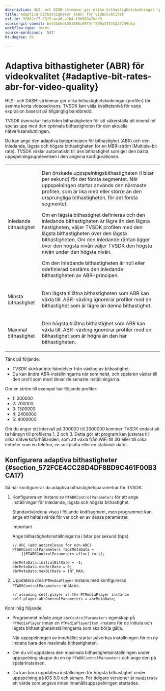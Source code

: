 ```yaml
---
description: HLS- och DASH-strömmar ger olika bithastighetskodningar (profiler) för samma korta videosekvens. TVSDK kan välja kvalitetsnivå för varje explosion baserat på tillgänglig bandbredd.
title: Adaptiva bithastigheter (ABR) för videokvalitet
exl-id: 97862cf7-7315-4ca6-a2b4-f9b98047edd9
source-git-commit: be43bbbd1051886c8979ff590a3197b2a7249b6a
workflow-type: tm+mt
source-wordcount: '542'
ht-degree: 0%

---
```


# Adaptiva bithastigheter (ABR) för videokvalitet {#adaptive-bit-rates-abr-for-video-quality}

HLS- och DASH-strömmar ger olika bithastighetskodningar (profiler) för samma korta videosekvens. TVSDK kan välja kvalitetsnivå för varje explosion baserat på tillgänglig bandbredd.

TVSDK övervakar hela tiden bithastigheten för att säkerställa att innehållet spelas upp med den optimala bithastigheten för den aktuella nätverksanslutningen.

Du kan ange den adaptiva byteprincipen för bithastighet (ABR) och den inledande, lägsta och högsta bithastigheten för en MBR-ström (Multiple-bit rate). TVSDK växlar automatiskt till den bithastighet som ger den bästa uppspelningsupplevelsen i den angivna konfigurationen.

<table id="table_AF838E082235406AA359BF1C1A77F85F"> 
 <tbody> 
  <tr> 
   <td colname="col01"> Inledande bithastighet </td> 
   <td colname="col2"> <p>Den önskade uppspelningsbithastigheten (i bitar per sekund) för det första segmentet. När uppspelningen startar används den närmaste profilen, som är lika med eller större än den ursprungliga bithastigheten, för det första segmentet. </p> <p> Om en lägsta bithastighet definieras och den inledande bithastigheten är lägre än den lägsta hastigheten, väljer TVSDK profilen med den lägsta bithastigheten över den lägsta bithastigheten. Om den inledande räntan ligger över den högsta nivån väljer TVSDK den högsta nivån under den högsta nivån. </p> <p>Om den inledande bithastigheten är noll eller odefinierad bestäms den inledande bithastigheten av ABR-principen. </p> </td> 
  </tr> 
  <tr> 
   <td colname="col01"> Minsta bithastighet </td> 
   <td colname="col2"> <p>Den lägsta tillåtna bithastigheten som ABR kan växla till. ABR-växling ignorerar profiler med en bithastighet som är lägre än denna bithastighet. </p> </td> 
  </tr> 
  <tr> 
   <td colname="col01"> Maximal bithastighet </td> 
   <td colname="col2"> <p>Den högsta tillåtna bithastighet som ABR kan växla till. ABR-växling ignorerar profiler med en bithastighet som är högre än den här bithastigheten. </p> </td> 
  </tr> 
 </tbody> 
</table>

Tänk på följande:

* TVSDK skickar inte händelser från växling av bithastighet.
* Du kan ändra ABR-inställningarna när som helst, och spelaren växlar till den profil som mest liknar de senaste inställningarna.

Om en ström till exempel har följande profiler:

* 1: 300000
* 2: 700000
* 3: 1500000
* 4: 2400000
* 5: 4000000

Om du anger ett intervall på 300000 till 2000000 kommer TVSDK endast att ta hänsyn till profilerna 1, 2 och 3. Detta gör att program kan justeras till olika nätverksförhållanden, som att växla från WiFi till 3G eller till olika enheter som en telefon, en surfplatta eller en stationär dator.

## Konfigurera adaptiva bithastigheter {#section_572FCE4CC28D4DF8BD9C461F00B3CA17}

Så här konfigurerar du adaptiva bithastighetsparametrar för TVSDK:

1. Konfigurera en instans av `PTABRControlParameters` för att ange inställningar för inledande, lägsta och högsta bithastighet.

   Standardvärdena visas i följande kodfragment, men programmet kan ange ett heltalsvärde för var och en av dessa parametrar.

   >[!IMPORTANT]
   >
   >Ange bithastighetsinställningarna i bitar per sekund (bps).

   ```
   // ARC (add autorelease for non-ARC) 
   PTABRControlParameters *abrMetaData =  
       [[PTABRControlParameters alloc] init];  
   
   abrMetaData.initialBitRate = -1; 
   abrMetaData.minBitRate = 0; 
   abrMetaData.maxBitRate = INT_MAX;
   ```

1. Uppdatera dina `PTMediaPlayer` instans med konfigurerad `PTABRControlParameters` -instans.

   ```
   // assuming self.player is the PTMediaPlayer instance 
   self.player.abrControlParameters = abrMetaData;
   ```

Kom ihåg följande:

* Programmet måste ange `abrControlParameters` egenskap på `PTMediaPlayer` innan en `PTMediaPlayerItem` -instans för de initiala och lägsta bithastighetsinställningarna som ska börja gälla.

   När uppspelningen av innehållet startar påverkas inställningen för en ny instans bara den maximala bithastigheten.

* Om du vill uppdatera den maximala bithastighetsinställningen under uppspelning skapar du en ny `PTABRControlParameters` och ange den på spelarinstansen.
* Du kan bara uppdatera inställningen för högsta bithastighet under uppspelning på iOS 8.0 och senare. För tidigare versioner är `maxBitrate` ett värde som angavs innan innehållsuppspelningen startades.
